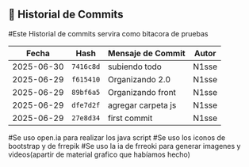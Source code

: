 ## 📜 Historial de Commits

#Este Historial de commits servira como bitacora de pruebas 

| Fecha       | Hash       | Mensaje de Commit                         | Autor |
|-------------|------------|-------------------------------------------|-------|
| 2025-06-30 | `7416c8d` | subiendo todo | N1sse |
| 2025-06-29 | `f615410` | Organizando 2.0 | N1sse |
| 2025-06-29 | `89bf6a5` | Organizando front | N1sse |
| 2025-06-29 | `dfe7d2f` | agregar carpeta js | N1sse |
| 2025-06-29 | `27e8d34` | first commit | N1sse |

#Se uso open.ia para realizar los java script
#Se uso los iconos de bootstrap y de frrepik
#Se uso la ia de frreoki para generar imagenes y videos(apartir de material grafico que habíamos hecho)
